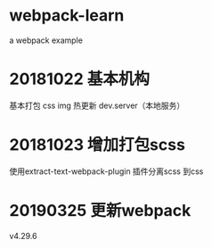 # webpack-learn
a webpack  example
# 20181022 基本机构
  基本打包 css img 热更新 dev.server（本地服务）
# 20181023 增加打包scss
  使用extract-text-webpack-plugin 插件分离scss 到css
# 20190325 更新webpack
  v4.29.6
